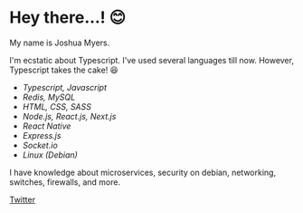 # Hey there...! :blush:

My name is Joshua Myers.

I'm ecstatic about Typescript. I've used several languages till now. However, Typescript takes the cake! :satisfied:

- _Typescript, Javascript_
- _Redis, MySQL_
- _HTML, CSS, SASS_
- _Node.js, React.js, Next.js_
- _React Native_
- _Express.js_
- _Socket.io_
- _Linux (Debian)_

I have knowledge about microservices, security on debian, networking, switches, firewalls, and more.

[Twitter](https://twitter.com/JJMyers_)
